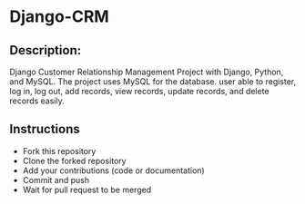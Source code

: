 # Django-CRM
## Description:
Django Customer Relationship Management Project with Django, Python, and MySQL.
The project uses MySQL for the database.  user able to register, log in, log out, add records, view records, update records, and delete records easily.

## Instructions

   - Fork this repository
   - Clone the forked repository
   - Add your contributions (code or documentation)
   - Commit and push
   - Wait for pull request to be merged
